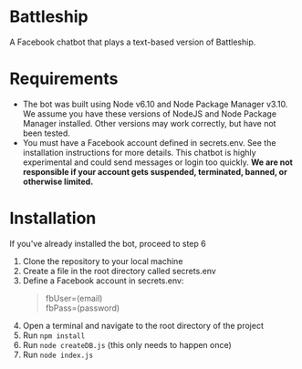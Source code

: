 # Battleship
A Facebook chatbot that plays a text-based version of Battleship.

# Requirements
* The bot was built using Node v6.10 and Node Package Manager v3.10. We assume you have these versions of NodeJS and Node Package Manager installed. Other versions may work correctly, but have not been tested.
* You must have a Facebook account defined in secrets.env. See the installation instructions for more details. This chatbot is highly experimental and could send messages or login too quickly. **We are not responsible if your account gets suspended, terminated, banned, or otherwise limited.**

# Installation
If you've already installed the bot, proceed to step 6

1. Clone the repository to your local machine
2. Create a file in the root directory called secrets.env
3. Define a Facebook account in secrets.env:
   >fbUser=(email)  
   >fbPass=(password)
4. Open a terminal and navigate to the root directory of the project
5. Run `npm install`
6. Run `node createDB.js` (this only needs to happen once)
7. Run `node index.js`
